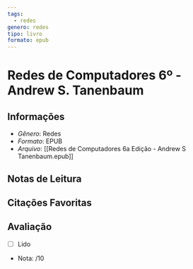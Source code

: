 ```yaml
---
tags:
  - redes
genero: redes
tipo: livro
formato: epub
---
```


# Redes de Computadores 6º - Andrew S. Tanenbaum

## Informações
- *Gênero*: Redes
- *Formato*: EPUB
- *Arquivo*: [[Redes de Computadores 6a Edição - Andrew S Tanenbaum.epub]]

## Notas de Leitura

## Citações Favoritas

## Avaliação
- [ ] Lido
- Nota: /10